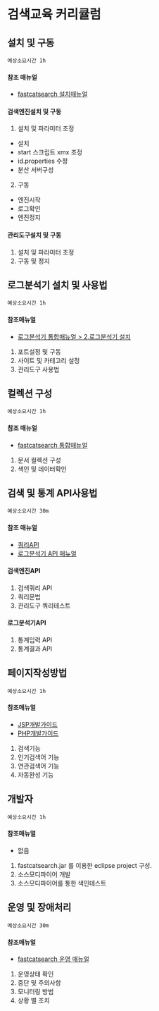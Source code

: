 검색교육 커리큘럼
=============


설치 및 구동
----------

`예상소요시간 1h`

#### 참조 매뉴얼
- [fastcatsearch 설치매뉴얼](http://fastcat.co/document.html?c=fastcatsearch&d=fastcatsearch_install_ko)

#### 검색엔진설치 및 구동

1. 설치 및 파라미터 조정
 - 설치
 - start 스크립트 xmx 조정
 - id.properties 수정
 - 분산 서버구성
2. 구동
 - 엔진시작
 - 로그확인
 - 엔진정지

#### 관리도구설치 및 구동
1. 설치 및 파라미터 조정
2. 구동 및 정지



로그분석기 설치 및 사용법
----------

`예상소요시간 1h`

#### 참조매뉴얼
- [로그분석기 통합매뉴얼 > 2.로그분석기 설치](http://fastcat.co/document.html?c=search-analytics&d=search-analytics_main_ko)

1. 포트설정 및 구동
2. 사이트 및 카테고리 설정
3. 관리도구 사용법


컬렉션 구성
----------

`예상소요시간 1h`
#### 참조 매뉴얼
- [fastcatsearch 통합매뉴얼](http://fastcat.co/document.html?c=fastcatsearch&d=fastcatsearch_main_ko)

1. 문서 컬렉션 구성
2. 색인 및 데이터확인


검색 및 통계 API사용법
----------

`예상소요시간 30m`

#### 참조 매뉴얼
- [쿼리API](http://fastcat.co/document.html?c=fastcatsearch&d=fastcatsearch_query_ko)
- [로그분석기 API 매뉴얼](http://fastcat.co/document.html?c=search-analytics&d=search-analytics_api_ko)


#### 검색엔진API
1. 검색쿼리 API
2. 쿼리문법
3. 관리도구 쿼리테스트

#### 로그분석기API
1. 통계입력 API
2. 통계결과 API


페이지작성방법
----------

`예상소요시간 1h`
#### 참조매뉴얼
- [JSP개발가이드](http://fastcat.co/document.html?c=fastcatsearch&d=fastcatsearch_dev_jsp_ko)
- [PHP개발가이드](http://fastcat.co/document.html?c=fastcatsearch&d=fastcatsearch_dev_php_ko)
1. 검색기능
2. 인기검색어 기능
3. 연관검색어 기능
4. 자동완성 기능

개발자
----------

`예상소요시간 1h`
#### 참조매뉴얼
- 없음

1. fastcatsearch.jar 를 이용한 eclipse project 구성.
2. 소스모디파이어 개발
3. 소스모디파이어를 통한 색인테스트


운영 및 장애처리
----------

`예상소요시간 30m`
#### 참조매뉴얼
- [fastcatsearch 운영 매뉴얼](http://fastcat.co/document.html?c=fastcatsearch&d=fastcatsearch_op_ko)

1. 운영상태 확인
2. 중단 및 주의사항
3. 모니터링 방법
4. 상황 별 조치

